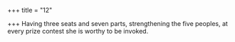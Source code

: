 +++
title = "12"

+++
Having three seats and seven parts, strengthening the five peoples, at every prize contest she is worthy to be invoked.  